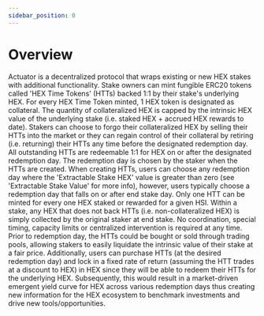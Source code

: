 ```yaml
---
sidebar_position: 0
---
```


# Overview

Actuator is a decentralized protocol that wraps existing or new HEX stakes with additional functionality. Stake owners can mint fungible ERC20 tokens called 'HEX Time Tokens' (HTTs) backed 1:1 by their stake's underlying HEX. For every HEX Time Token minted, 1 HEX token is designated as collateral. The quantity of collateralized HEX is capped by the intrinsic HEX value of the underlying stake (i.e. staked HEX + accrued HEX rewards to date). Stakers can choose to forgo their collateralized HEX by selling their HTTs into the market or they can regain control of their collateral by retiring (i.e. returning) their HTTs any time before the designated redemption day. All outstanding HTTs are redeemable 1:1 for HEX on or after the designated redemption day. The redemption day is chosen by the staker when the HTTs are created. When creating HTTs, users can choose any redemption day where the 'Extractable Stake HEX' value is greater than zero (see 'Extractable Stake Value' for more info), however, users typically choose a redemption day that falls on or after end stake day. Only one HTT can be minted for every one HEX staked or rewarded for a given HSI. Within a stake, any HEX that does not back HTTs (i.e. non-collateralized HEX) is simply collected by the original staker at end stake. No coordination, special timing, capacity limits or centralized intervention is required at any time. Prior to redemption day, the HTTs could be bought or sold through trading pools, allowing stakers to easily liquidate the intrinsic value of their stake at a fair price. Additionally, users can purchase HTTs (at the desired redemption day) and lock in a fixed rate of return (assuming the HTT trades at a discount to HEX) in HEX since they will be able to redeem their HTTs for the underlying HEX. Subsequently, this would result in a market-driven emergent yield curve for HEX across various redemption days thus creating new information for the HEX ecosystem to benchmark investments and drive new tools/opportunities.

